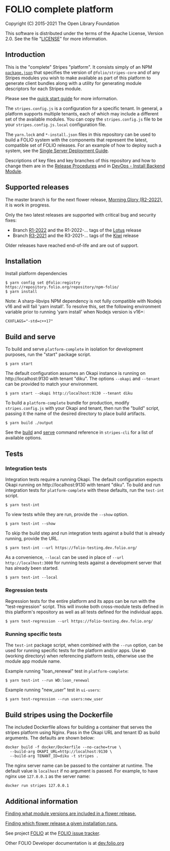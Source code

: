 # FOLIO complete platform 

Copyright (C) 2015-2021 The Open Library Foundation

This software is distributed under the terms of the Apache License,
Version 2.0. See the file "[LICENSE](LICENSE)" for more information.

## Introduction

This is the "complete" Stripes "platform". It consists simply of an
NPM [`package.json`](https://docs.npmjs.com/files/package.json) that
specifies the version of `@folio/stripes-core` and of any Stripes
modules you wish to make available as part of this platform
to generate client bundles along with a utility for generating
module descriptors for each Stripes module.

Please see the
[quick start guide](https://github.com/folio-org/stripes/blob/master/doc/quick-start.md)
for more information.

The `stripes.config.js` is a configuration for a specific tenant. In
general, a platform supports multiple tenants, each of which may
include a different set of the available modules.  You can copy the
`stripes.config.js` file to be your `stripes.config.js.local`
configuration file.

The `yarn.lock` and `*-install.json` files in this repository can be
used to build a FOLIO system with the components that represent the
latest, compatible set of FOLIO releases. For an example of how to deploy such a
system, see the
[Single Server Deployment Guide](https://juniper.docs.folio.org/docs/getting-started/installation/singleserverwithcontainers/).

Descriptions of key files and key branches of this repository and
how to change them are in the
[Release Procedures](https://dev.folio.org/guidelines/release-procedures/#add-to-platforms)
and in
[DevOps - Install Backend Module](https://dev.folio.org/guides/devops-install-backend-module/#platform-explanation).

## Supported releases

The master branch is for the next flower release,
[Morning Glory (R2-2022)](https://wiki.folio.org/pages/viewpage.action?pageId=79468624),
it is work in progress.

Only the two latest releases are supported with critical bug and security fixes:
* Branch [R1-2022](https://github.com/folio-org/platform-complete/tree/R1-2022) and the
  R1-2022-… tags of the [Lotus](https://wiki.folio.org/display/REL/Lotus+%28R1+2022%29+Release+Notes)
  release
* Branch [R3-2021](https://github.com/folio-org/platform-complete/tree/R3-2021) and the
  R3-2021-… tags of the [Kiwi](https://wiki.folio.org/display/REL/Kiwi+%28R3+2021%29+Release+Notes)
  release

Older releases have reached end-of-life and are out of support.

## Installation

Install platform dependencies
```
$ yarn config set @folio:registry https://repository.folio.org/repository/npm-folio/
$ yarn install
```

Note: A sharp-libvips NPM dependency is not fully compatible with Nodejs v16 and will
fail 'yarn install'.  To resolve this, set the following environment variable prior to
running 'yarn install' when Nodejs version is v16+:

```
CXXFLAGS="-std=c++17" 

```

## Build and serve

To build and serve `platform-complete` in isolation for development purposes, run the "start" package script.
```
$ yarn start
```

The default configuration assumes an Okapi instance is running on http://localhost:9130 with tenant "diku".  The options `--okapi` and `--tenant` can be provided to match your environment.
```
$ yarn start --okapi http://localhost:9130 --tenant diku
```

To build a `platform-complete` bundle for production, modify `stripes.config.js` with your Okapi and tenant, then run the "build" script, passing it the name of the desired directory to place build artifacts.
```
$ yarn build ./output
```

See the [build](https://github.com/folio-org/stripes-cli/blob/master/doc/commands.md#build-command) and [serve](https://github.com/folio-org/stripes-cli/blob/master/doc/commands.md#serve-command) command reference in `stripes-cli` for a list of available options.

## Tests

### Integration tests

Integration tests require a running Okapi.  The default configuration expects Okapi running on http://localhost:9130 with tenant "diku".  To build and run integration tests for `platform-complete` with these defaults, run the `test-int` script.
```
$ yarn test-int
```

To view tests while they are run, provide the `--show` option.
```
$ yarn test-int --show
```

To skip the build step and run integration tests against a build that is already running, provide the URL.
```
$ yarn test-int --url https://folio-testing.dev.folio.org/
```

As a convenience, `--local` can be used in place of `--url http://localhost:3000` for running tests against a development server that has already been started.
```
$ yarn test-int --local
```

### Regression tests

Regression tests for the entire platform and its apps can be run with the "test-regression" script.  This will invoke both cross-module tests defined in this platform's repository as well as all tests defined for the individual apps.

```
$ yarn test-regression --url https://folio-testing.dev.folio.org/
```

### Running specific tests

The `test-int` package script, when combined with the `--run` option, can be used for running specific tests for the platform and/or apps.  Use `WD` (working directory) when referencing platform tests, otherwise use the module app module name.

Example running "loan_renewal" test in `platform-complete`:
```
$ yarn test-int --run WD:loan_renewal
```

Example running "new_user" test in `ui-users`:
```
$ yarn test-regression --run users:new_user
```

## Build stripes using the Dockerfile
The included Dockerfile allows for building a container that serves the stripes platform using Nginx. Pass in the Okapi URL and tenant ID as build arguments. The defaults are shown below:

```
docker build -f docker/Dockerfile --no-cache=true \
  --build-arg OKAPI_URL=http://localhost:9130 \
  --build-arg TENANT_ID=diku -t stripes .
```
The nginx server name can be passed to the container at runtime. The default value is `localhost` if no argument is passed. For example, to have nginx use `127.0.0.1` as the server name:
```
docker run stripes 127.0.0.1
```

## Additional information

[Finding what module versions are included in a flower release.](doc/finding-module-versions.md)

[Finding which flower release a given installation runs.](https://lotus.docs.folio.org/docs/settings/system_software_versions/system_software_versions/)

See project [FOLIO](https://issues.folio.org/browse/FOLIO)
at the [FOLIO issue tracker](https://dev.folio.org/guidelines/issue-tracker/).

Other FOLIO Developer documentation is at [dev.folio.org](https://dev.folio.org/)

